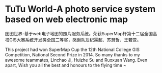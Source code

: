 # TuTu World-A photo service system based on web electronic map

图图世界-基于web电子地图的照片服务系统，荣获SuperMap杯第十二届全国高校GIS大赛系统开发类全国二等奖，感谢队友纪霖超、苏慧哲、王若萱。

This project had won SuperMap Cup the 12th National College GIS Competition, National Second Prize in 2014. So many thanks to my awesome teammates, Linchao Ji, Huizhe Su and Ruoxuan Wang. Even apart, Wish you all the best and honours to the flying time ~
